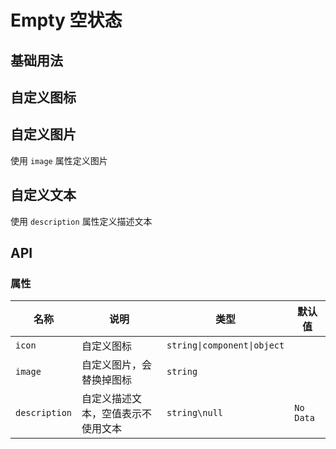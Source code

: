 # Empty 空状态

## 基础用法

<preview path="./demos/basic.vue"></preview>

## 自定义图标

<!--@include: @/component/@parts/props-icon.md-->

<preview path="./demos/icon.vue"></preview>

## 自定义图片

使用 `image` 属性定义图片

<preview path="./demos/image.vue"></preview>

## 自定义文本

使用 `description` 属性定义描述文本

<preview path="./demos/desc.vue"></preview>

## API

### 属性

| 名称          | 说明                               | 类型                        | 默认值    |
| ------------- | ---------------------------------- | --------------------------- | --------- |
| `icon`        | 自定义图标                         | `string\|component\|object` |           |
| `image`       | 自定义图片，会替换掉图标           | `string`                    |           |
| `description` | 自定义描述文本，空值表示不使用文本 | `string\null`               | `No Data` |
